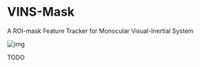 # VINS-Mask
A ROI-mask Feature Tracker for Monocular Visual-Inertial System

![img](https://github.com/sunjiayuanro/VINS-Mask/blob/fd3f30fdac2e5ebd8eaef119c51eade50c9dfb9e/demo.gif)

TODO

